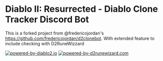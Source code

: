 # Diablo II: Resurrected - Diablo Clone Tracker Discord Bot

This is a forked project from @fredericojordan's https://github.com/fredericojordan/d2clonebot. 
With extended feature to include checking with D2RuneWizzard 

[![powered-by-diablo2.io](https://img.shields.io/badge/powered%20by-diablo2.io-green)](https://diablo2.io/)
[![powered-by-d2runewizard.com](https://d2runewizard.com/terror-zone-tracker)](https://d2runewizard.com/)
